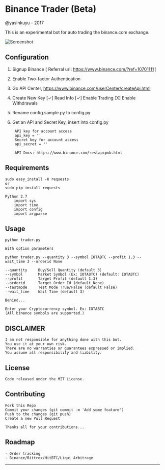 # Binance Trader (Beta)
@yasinkuyu - 2017

This is an experimental bot for auto trading the binance.com exchange.

![Screenshot](https://github.com/yasinkuyu/binance-trader/blob/master/screenshot.png)

## Configuration

1. Signup Binance ( Referral url: https://www.binance.com/?ref=10701111 )
2. Enable Two-factor Authentication    
3. Go API Center, https://www.binance.com/userCenter/createApi.html
4. Create New Key
   [✓] Read Info [✓] Enable Trading [X] Enable Withdrawals 
6. Rename config.sample.py to config.py
7. Get an API and Secret Key, insert into config.py

        API key for account access
        api_key = ''
        Secret key for account access
        api_secret = ''

        API Docs: https://www.binance.com/restapipub.html


## Requirements

    sudo easy_install -U requests
    or 
    sudo pip install requests
    
    Python 2.7
        import sys
        import time
        import config
        import argparse

## Usage

    python trader.py 
    
    With option parameters

    python trader.py --quantity 3 --symbol IOTABTC --profit 1.3 --wait_time 3 --orderid None
    
    --quantity     Buy/Sell Quantity (default 3)
    --symbol       Market Symbol (Ex: IOTABTC) (default: IOTABTC)
    --profit       Target Profit (default 1.3)
    --orderid      Target Order Id (default None)
    --testmode     Test Mode True/False (default False)
    --wait_time    Wait Time (default 3)
    
    Behind...
    
    Enter your Cryptocurrency symbol. Ex: IOTABTC
    (All binance symbols are supported.)
     
## DISCLAIMER

    I am not responsible for anything done with this bot. 
    You use it at your own risk. 
    There are no warranties or guarantees expressed or implied. 
    You assume all responsibility and liability.
     
## License

    Code released under the MIT License.

## Contributing

    Fork this Repo
    Commit your changes (git commit -m 'Add some feature')
    Push to the changes (git push)
    Create a new Pull Request
    
    Thanks all for your contributions...
    
## Roadmap

    - Order tracking
    - Binance/Bittrex/HitBTC/Liqui Arbitrage  

---
